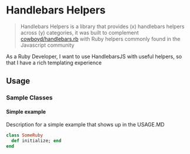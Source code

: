# Handlebars Helpers

> Handlebars Helpers is a library that provides (x) handlebars helpers across (y) categories, it was built to complement [cowboyd/handlebars.rb](https://github.com/cowboyd/handlebars.rb) with Ruby helpers commonly found in the Javascript community

As a Ruby Developer, I want to use HandlebarsJS with useful helpers, so that I have a rich templating experience

## Usage

### Sample Classes

#### Simple example

Description for a simple example that shows up in the USAGE.MD

```ruby
class SomeRuby
  def initialize; end
end
```
